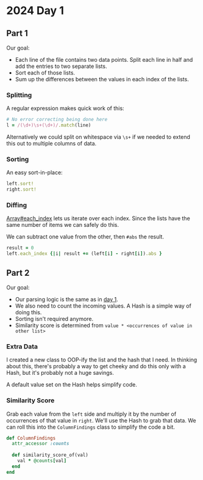# 2024 Day 1

## Part 1

Our goal:

- Each line of the file contains two data points. Split each line in half and
  add the entries to two separate lists.
- Sort each of those lists.
- Sum up the differences between the values in each index of the lists.

### Splitting

A regular expression makes quick work of this:

```ruby
# No error correcting being done here
l = /(\d+)\s+(\d+)/.match(line)
```

Alternatively we could split on whitespace via `\s+` if we needed to extend
this out to multiple columns of data.

### Sorting

An easy sort-in-place:

```ruby
left.sort!
right.sort!
```

### Diffing

[Array#each_index](https://docs.ruby-lang.org/en/master/Array.html#method-i-each_index)
lets us iterate over each index. Since the lists have the same number of items
we can safely do this.

We can subtract one value from the other, then `#abs` the result.

```ruby
result = 0
left.each_index {|i| result += (left[i] - right[i]).abs }
```

## Part 2

Our goal:

- Our parsing logic is the same as in [day 1](../01/README.md).
- We also need to count the incoming values. A Hash is a simple way of doing
  this.
- Sorting isn't required anymore.
- Similarity score is determined from `value * <occurrences of value in other list>`

### Extra Data

I created a new class to OOP-ify the list and the hash that I need. In thinking
about this, there's probably a way to get cheeky and do this only with a Hash,
but it's probably not a huge savings.

A default value set on the Hash helps simplify code.

### Similarity Score

Grab each value from the `left` side and multiply it by the number of
occurrences of that value in `right`. We'll use the Hash to grab that data. We
can roll this into the `ColumnFindings` class to simplify the code a bit.

```ruby
def ColumnFindings
  attr_accessor :counts
  
  def similarity_score_of(val)
    val * @counts[val]
  end
end
```
